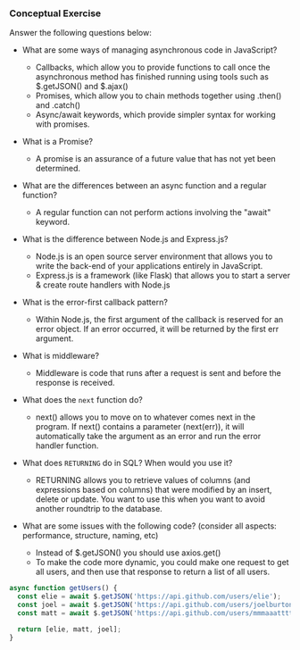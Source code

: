 ### Conceptual Exercise

Answer the following questions below:

- What are some ways of managing asynchronous code in JavaScript?
    - Callbacks, which allow you to provide functions to call once the asynchronous method has finished running using tools such as $.getJSON() and $.ajax()
    - Promises, which allow you to chain methods together using .then() and .catch()
    - Async/await keywords, which provide simpler syntax for working with promises.

- What is a Promise?
    - A promise is an assurance of a future value that has not yet been determined.
- What are the differences between an async function and a regular function?
    - A regular function can not perform actions involving the "await" keyword.
- What is the difference between Node.js and Express.js?
    - Node.js is an open source server environment that allows you to write the back-end of your applications entirely in JavaScript.
    - Express.js is a framework (like Flask) that allows you to start a server & create route handlers with Node.js
- What is the error-first callback pattern?
    - Within Node.js, the first argument of the callback is reserved for an error object. If an error occurred, it will be returned by the first err argument.
- What is middleware?
    - Middleware is code that runs after a request is sent and before the response is received.
- What does the `next` function do?
    - next() allows you to move on to whatever comes next in the program. If next() contains a parameter (next(err)), it will automatically take the argument as an error and run the error handler function.
- What does `RETURNING` do in SQL? When would you use it?
    - RETURNING allows you to retrieve values of columns (and expressions based on columns) that were modified by an insert, delete or update. You want to use this when you want to avoid another roundtrip to the database.
- What are some issues with the following code? (consider all aspects: performance, structure, naming, etc)
    - Instead of $.getJSON() you should use axios.get()
    - To make the code more dynamic, you could make one request to get all users, and then use that response to return a list of all users.
    
```js
async function getUsers() {
  const elie = await $.getJSON('https://api.github.com/users/elie');
  const joel = await $.getJSON('https://api.github.com/users/joelburton');
  const matt = await $.getJSON('https://api.github.com/users/mmmaaatttttt');

  return [elie, matt, joel];
}
```